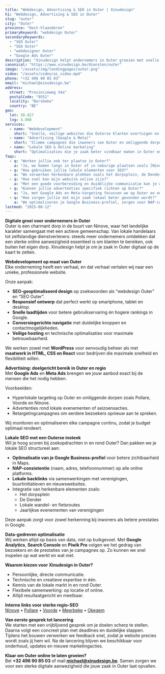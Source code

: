 ```yaml
---
title: "Webdesign, Advertising & SEO in Outer | Xinudesign"
h1: "Webdesign, Advertising & SEO in Outer"
slug: "outer"
city: "Outer"
province: "Oost-Vlaanderen"
primaryKeyword: "webdesign Outer"
secondaryKeywords:
  - "SEO Outer"
  - "SEA Outer"
  - "webdesigner Outer"
  - "Google Ads Outer"
description: "Xinudesign helpt ondernemers in Outer groeien met snelle websites, doelgerichte advertentiecampagnes en lokale SEO-strategieën die inspelen op de troeven van het dorp."
canonical: "https://www.xinudesign.be/diensten/outer"
image: "/assets/img/landingpages/outer.png"
video: "/assets/video/ai_video.mp4"
phone: "+32 496 90 85 03"
email: "michael@xinudesign.be"
address:
  street: "Provincieweg 34a"
  postalCode: "9552"
  locality: "Borsbeke"
  country: "BE"
geo:
  lat: 50.827
  lng: 4.008
services:
  - name: "Webdevelopment"
    short: "Snelle, veilige websites die Outerse klanten overtuigen en converteren."
  - name: "Advertising (Google & Meta)"
    short: "Slimme campagnes die inwoners van Outer en omliggende dorpen gericht bereiken."
  - name: "Lokale SEO & Online marketing"
    short: "Optimalisaties die je zaak beter vindbaar maken in Outer en omgeving."
faqs:
  - q: "Werken jullie ook ter plaatse in Outer?"
    a: "Ja, we komen langs in Outer of in naburige plaatsen zoals [Ninove](/diensten/ninove), [Pollare](/diensten/pollare) en [Voorde](/diensten/voorde). Online afspraken zijn ook mogelijk."
  - q: "Hoe gebruiken jullie lokale elementen voor SEO?"
    a: "We verwerken herkenbare plekken zoals het dorpsplein, de Dender en lokale evenementen in teksten, meta-data en visuals."
  - q: "Hoe snel kan mijn website online zijn?"
    a: "Met een goede voorbereiding en duidelijke communicatie kan je website doorgaans binnen 2 tot 4 weken live gaan."
  - q: "Kunnen jullie advertenties specifiek richten op Outer?"
    a: "Ja, met Google Ads en Meta-targeting focussen we op Outer en omliggende regio’s, zodat jouw boodschap exact de juiste doelgroep bereikt."
  - q: "Hoe zorgen jullie dat mijn zaak lokaal beter gevonden wordt?"
    a: "We optimaliseren je Google Business-profiel, zorgen voor NAP-consistentie en bouwen lokale backlinks rond zoekwoorden zoals 'webdesigner Outer'."
lastmod: "2025-08-12"
---
```


**Digitale groei voor ondernemers in Outer**  
Outer is een charmant dorp in de buurt van Ninove, waar het landelijke karakter samengaat met een actieve gemeenschap. Van lokale handelaars tot zelfstandige dienstverleners: steeds meer ondernemers ontdekken dat een sterke online aanwezigheid essentieel is om klanten te bereiken, ook buiten het eigen dorp. Xinudesign helpt je om je zaak in Outer digitaal op de kaart te zetten.

**Webdevelopment op maat van Outer**  
Elke onderneming heeft een verhaal, en dat verhaal vertalen wij naar een unieke, professionele website.  

Onze aanpak:  
- **SEO-geoptimaliseerd design** op zoekwoorden als “webdesign Outer” en “SEO Outer”.  
- **Responsief ontwerp** dat perfect werkt op smartphone, tablet en desktop.  
- **Snelle laadtijden** voor betere gebruikservaring én hogere rankings in Google.  
- **Conversiegerichte navigatie** met duidelijke knoppen en contactmogelijkheden.  
- **Veilige hosting** en technische optimalisaties voor maximale betrouwbaarheid.  

We werken zowel met **WordPress** voor eenvoudig beheer als met **maatwerk in HTML, CSS en React** voor bedrijven die maximale snelheid en flexibiliteit willen.

**Advertising: doelgericht bereik in Outer en regio**  
Met **Google Ads** en **Meta Ads** brengen we jouw aanbod exact bij de mensen die het nodig hebben.  

Voorbeelden:  
- Hyperlokale targeting op Outer en omliggende dorpen zoals Pollare, Voorde en Ninove.  
- Advertenties rond lokale evenementen of seizoensacties.  
- Retargetingcampagnes om eerdere bezoekers opnieuw aan te spreken.  

Wij monitoren en optimaliseren elke campagne continu, zodat je budget optimaal rendeert.

**Lokale SEO met een Outerse insteek**  
Wil je hoog scoren bij zoekopdrachten in en rond Outer? Dan pakken we je lokale SEO structureel aan:  
- **Optimalisatie van je Google Business-profiel** voor betere zichtbaarheid in Maps.  
- **NAP-consistentie** (naam, adres, telefoonnummer) op alle online platforms.  
- **Lokale backlinks** via samenwerkingen met verenigingen, buurtinitiatieven en nieuwswebsites.  
- Integratie van herkenbare elementen zoals:  
  - Het dorpsplein  
  - De Dender  
  - Lokale wandel- en fietsroutes  
  - Jaarlijkse evenementen van verenigingen  

Deze aanpak zorgt voor zowel herkenning bij inwoners als betere prestaties in Google.

**Data-gedreven optimalisatie**  
Wij werken altijd op basis van data, niet op buikgevoel. Met **Google Analytics**, **Search Console** en **Piwik Pro** volgen we het gedrag van bezoekers en de prestaties van je campagnes op. Zo kunnen we snel inspelen op wat werkt en wat niet.

**Waarom kiezen voor Xinudesign in Outer?**  
- Persoonlijke, directe communicatie.  
- Technische en creatieve expertise in één.  
- Kennis van de lokale markt in en rond Outer.  
- Flexibele samenwerking: op locatie of online.  
- Altijd resultaatgericht en meetbaar.

**Interne links voor sterke regio-SEO**  
[Ninove](/diensten/ninove) • [Pollare](/diensten/pollare) • [Voorde](/diensten/voorde) • [Meerbeke](/diensten/meerbeke) • [Okegem](/diensten/okegem)

**Van eerste gesprek tot lancering**  
We starten met een vrijblijvend gesprek om je doelen scherp te stellen. Daarna volgt een concreet plan met deadlines en duidelijke stappen. Tijdens het bouwen verwerken we feedback snel, zodat je website precies wordt zoals jij hem wil. Na de lancering blijven we beschikbaar voor onderhoud, updates en nieuwe marketingacties.

**Klaar om Outer online te laten groeien?**  
Bel **+32 496 90 85 03** of mail **[michael@xinudesign.be](mailto:michael@xinudesign.be)**. Samen zorgen we voor een sterke digitale aanwezigheid die jouw zaak in Outer laat opvallen.
